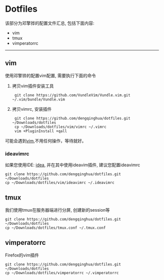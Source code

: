 Dotfiles
========

该部分为邓擎铧的配置文件汇总, 包括下面内容:

* vim
* tmux
* vimperatorrc

--------------------------------------------------------------------------------

vim
---
使用邓擎铧的配置vim配置, 需要执行下面的命令

1. 拷贝vim插件安装工具

        git clone https://github.com/VundleVim/Vundle.vim.git ~/.vim/bundle/Vundle.vim

2. 拷贝vimrc, 安装插件

        git clone https://github.com/dengqinghua/dotfiles.git ~/Downloads/dotfiles
        cp ~/Downloads/dotfiles/vim/vimrc ~/.vimrc
        vim +PluginInstall +qall

可能会遇到[vim](problems/vimplugin.png),不用任何操作，等待就好。

### ideavimrc
如果您使用IDE: [idea](https://www.jetbrains.com/idea/), 并在其中使用ideavim插件, 建议您配置ideavimrc

    git clone https://github.com/dengqinghua/dotfiles.git ~/Downloads/dotfiles
    cp ~/Downloads/dotfiles/vim/ideavimrc ~/.ideavimrc

tmux
----
我们使用tmux在服务器端进行分屏, 创建新的session等

```
git clone https://github.com/dengqinghua/dotfiles.git ~/Downloads/dotfiles
cp ~/Downloads/dotfiles/tmux.conf ~/.tmux.conf
```

vimperatorrc
-------------
Firefox的vim插件

```
git clone https://github.com/dengqinghua/dotfiles.git ~/Downloads/dotfiles
cp ~/Downloads/dotfiles/vimperatorrc ~/.vimperatorrc
```
